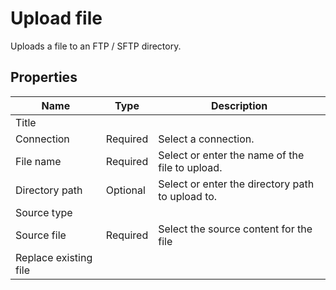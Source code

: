 # Upload file

Uploads a file to an FTP / SFTP directory.

<!--
<br/>

![img](https://profitbasedocs.blob.core.windows.net/flowimages/.png)

<br/>
-->

## Properties

| Name             | Type      |Description                                             |
|------------------|-----------|--------------------------------------------------------|
| Title  |   |        |
| Connection | Required  | Select a connection. |
| File name | Required | Select or enter the name of the file to upload. |
| Directory path | Optional | Select or enter the directory path to upload to. |
| Source type |  |  |
| Source file | Required | Select the source content for the file |
| Replace existing file |  |  |